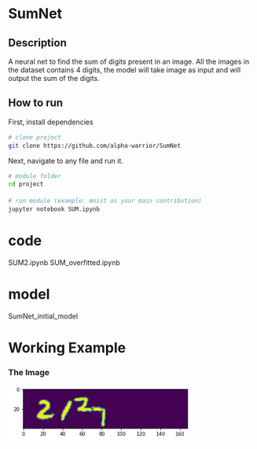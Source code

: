 
# SumNet   
 
## Description   
A neural net to find the sum of digits present in an image. All the images in the dataset contains 4 digits, the model will take image as input and will output the sum of the digits.

## How to run   
First, install dependencies   
```bash
# clone project   
git clone https://github.com/alpha-warrior/SumNet

 ```   
 Next, navigate to any file and run it.   
 ```bash
# module folder
cd project

# run module (example: mnist as your main contribution)   
jupyter notebook SUM.ipynb    
```

# code
SUM2.ipynb
SUM_overfitted.ipynb

# model
SumNet_initial_model

# Working Example
### The Image
![Image of 4 digits](https://github.com/alpha-warrior/SumNet/blob/main/Images/1.png)
